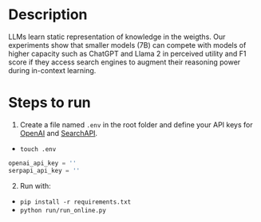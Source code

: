 # Description

LLMs learn static representation of knowledge in the weigths. Our experiments show that smaller models (7B) can compete with models of higher capacity such as ChatGPT and Llama 2 in perceived utility and F1 score if they access search engines to augment their reasoning power during in-context learning. 

# Steps to run

1. Create a file named `.env` in the root folder and define your API keys for [OpenAI](https://openai.com/pricing) and [SearchAPI](https://serpapi.com/).
- `touch .env`
```python
openai_api_key = ''
serpapi_api_key = ''
``` 
2. Run with: 
- `pip install -r requirements.txt`
- `python run/run_online.py`
